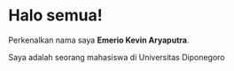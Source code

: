# Halo semua!
Perkenalkan nama saya **Emerio Kevin Aryaputra**.

Saya adalah seorang mahasiswa di Universitas Diponegoro


<!---
PinKevin/PinKevin is a ✨ special ✨ repository because its `README.md` (this file) appears on your GitHub profile.
You can click the Preview link to take a look at your changes.
--->
